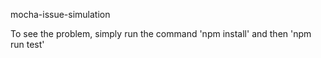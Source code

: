 mocha-issue-simulation

To see the problem, simply run the command 'npm install' and then 'npm run test'
